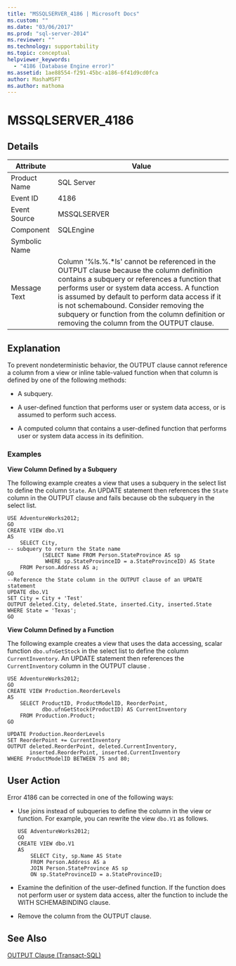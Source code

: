 ```yaml
---
title: "MSSQLSERVER_4186 | Microsoft Docs"
ms.custom: ""
ms.date: "03/06/2017"
ms.prod: "sql-server-2014"
ms.reviewer: ""
ms.technology: supportability
ms.topic: conceptual
helpviewer_keywords: 
  - "4186 (Database Engine error)"
ms.assetid: 1ae88554-f291-45bc-a186-6f41d9cd0fca
author: MashaMSFT
ms.author: mathoma
---
```

# MSSQLSERVER_4186
    
## Details  
  
|Attribute|Value|  
|-|-|  
|Product Name|SQL Server|  
|Event ID|4186|  
|Event Source|MSSQLSERVER|  
|Component|SQLEngine|  
|Symbolic Name||  
|Message Text|Column '%ls.%.*ls' cannot be referenced in the OUTPUT clause because the column definition contains a subquery or references a function that performs user or system data access. A function is assumed by default to perform data access if it is not schemabound. Consider removing the subquery or function from the column definition or removing the column from the OUTPUT clause.|  
  
## Explanation  
 To prevent nondeterministic behavior, the OUTPUT clause cannot reference a column from a view or inline table-valued function when that column is defined by one of the following methods:  
  
-   A subquery.  
  
-   A user-defined function that performs user or system data access, or is assumed to perform such access.  
  
-   A computed column that contains a user-defined function that performs user or system data access in its definition.  
  
### Examples  
 **View Column Defined by a Subquery**  
  
 The following example creates a view that uses a subquery in the select list to define the column `State`. An UPDATE statement then references the `State` column in the OUTPUT clause and fails because ob the subquery in the select list.  
  
```  
USE AdventureWorks2012;  
GO  
CREATE VIEW dbo.V1  
AS  
    SELECT City,  
-- subquery to return the State name  
           (SELECT Name FROM Person.StateProvince AS sp   
            WHERE sp.StateProvinceID = a.StateProvinceID) AS State  
    FROM Person.Address AS a;  
GO  
--Reference the State column in the OUTPUT clause of an UPDATE statement  
UPDATE dbo.V1   
SET City = City + 'Test'   
OUTPUT deleted.City, deleted.State, inserted.City, inserted.State  
WHERE State = 'Texas';  
GO  
```  
  
 **View Column Defined by a Function**  
  
 The following example creates a view that uses the data accessing, scalar function `dbo.ufnGetStock` in the select list to define the column `CurrentInventory`. An UPDATE statement then references the `CurrentInventory` column in the OUTPUT clause .  
  
```  
USE AdventureWorks2012;  
GO  
CREATE VIEW Production.ReorderLevels  
AS  
    SELECT ProductID, ProductModelID, ReorderPoint,  
           dbo.ufnGetStock(ProductID) AS CurrentInventory  
    FROM Production.Product;  
GO  
  
UPDATE Production.ReorderLevels  
SET ReorderPoint += CurrentInventory  
OUTPUT deleted.ReorderPoint, deleted.CurrentInventory,  
       inserted.ReorderPoint, inserted.CurrentInventory  
WHERE ProductModelID BETWEEN 75 and 80;  
```  
  
## User Action  
 Error 4186 can be corrected in one of the following ways:  
  
-   Use joins instead of subqueries to define the column in the view or function. For example, you can rewrite the view `dbo.V1` as follows.  
  
    ```  
    USE AdventureWorks2012;  
    GO  
    CREATE VIEW dbo.V1  
    AS  
        SELECT City, sp.Name AS State  
        FROM Person.Address AS a   
        JOIN Person.StateProvince AS sp   
        ON sp.StateProvinceID = a.StateProvinceID;  
    ```  
  
-   Examine the definition of the user-defined function. If the function does not perform user or system data access, alter the function to include the WITH SCHEMABINDING clause.  
  
-   Remove the column from the OUTPUT clause.  
  
## See Also  
 [OUTPUT Clause &#40;Transact-SQL&#41;](/sql/t-sql/queries/output-clause-transact-sql)  
  
  
